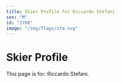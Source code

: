 ```yaml
---
title: Skier Profile for Riccardo Stefani
sex: "M"
id: "2708"
image: "/img/flags/ita.svg" 
---
```


# Skier Profile

This page is for: Riccardo Stefani.
    